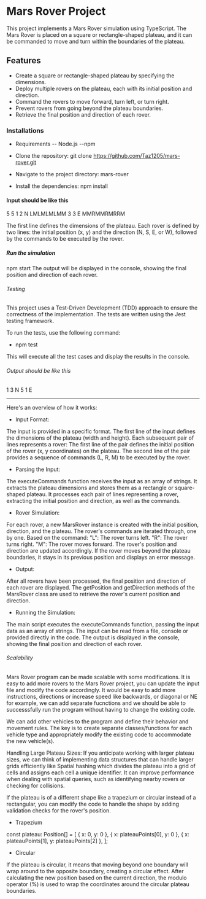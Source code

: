 # Mars Rover Project

This project implements a Mars Rover simulation using TypeScript. The Mars Rover is placed on a square or rectangle-shaped plateau, and it can be commanded to move and turn within the boundaries of the plateau.

## Features

- Create a square or rectangle-shaped plateau by specifying the dimensions.
- Deploy multiple rovers on the plateau, each with its initial position and direction.
- Command the rovers to move forward, turn left, or turn right.
- Prevent rovers from going beyond the plateau boundaries.
- Retrieve the final position and direction of each rover.

### Installations

- Requirements
   -- Node.js
   --npm

- Clone the repository:
git clone https://github.com/Taz1205/mars-rover.git
- Navigate to the project directory:
mars-rover
- Install the dependencies:
npm install

#### Input should be like this

5 5
1 2 N
LMLMLMLMM
3 3 E
MMRMMRMRRM

The first line defines the dimensions of the plateau. Each rover is defined by two lines: the initial position (x, y) and the direction (N, S, E, or W), followed by the commands to be executed by the rover.

##### Run the simulation

npm start
The output will be displayed in the console, showing the final position and direction of each rover.

###### Testing

This project uses a Test-Driven Development (TDD) approach to ensure the correctness of the implementation. The tests are written using the Jest testing framework.

To run the tests, use the following command:

- npm test

This will execute all the test cases and display the results in the console.

###### Output should be like this

1 3 N
5 1 E

-----------------------------------------------------------------------------
Here's an overview of how it works:

- Input Format:

The input is provided in a specific format.
The first line of the input defines the dimensions of the plateau (width and height).
Each subsequent pair of lines represents a rover:
The first line of the pair defines the initial position of the rover (x, y coordinates) on the plateau.
The second line of the pair provides a sequence of commands (L, R, M) to be executed by the rover.

- Parsing the Input:

The executeCommands function receives the input as an array of strings.
It extracts the plateau dimensions and stores them as a rectangle or square-shaped plateau.
It processes each pair of lines representing a rover, extracting the initial position and direction, as well as the commands.

- Rover Simulation:

For each rover, a new MarsRover instance is created with the initial position, direction, and the plateau.
The rover's commands are iterated through, one by one.
Based on the command:
"L": The rover turns left.
"R": The rover turns right.
"M": The rover moves forward.
The rover's position and direction are updated accordingly.
If the rover moves beyond the plateau boundaries, it stays in its previous position and displays an error message.

- Output:

After all rovers have been processed, the final position and direction of each rover are displayed.
The getPosition and getDirection methods of the MarsRover class are used to retrieve the rover's current position and direction.

- Running the Simulation:

The main script executes the executeCommands function, passing the input data as an array of strings.
The input can be read from a file, console or provided directly in the code.
The output is displayed in the console, showing the final position and direction of each rover.

###### Scalability

Mars Rover program can be made scalable with some modifications.
It is easy to add more rovers to the Mars Rover project, you can update the input file and modify the code accordingly.
It would be easy to add more instructions, directions or increase speed like backwards, or diagonal or NE for example, we can add separate fucnctions and we should be able to successsfully run the program without having to change the existing code.

We can add other vehicles to the program and define their behavior and movement rules. The key is to create separate classes/functions for each vehicle type and appropriately modify the existing code to accommodate the new vehicle(s).

Handling Large Plateau Sizes: If you anticipate working with larger plateau sizes, we can think of implementing data structures that can handle larger grids efficiently like Spatial hashing which divides the plateau into a grid of cells and assigns each cell a unique identifier. It can improve performance when dealing with spatial queries, such as identifying nearby rovers or checking for collisions.

If the plateau is of a different shape like a trapezium or circular instead of a rectangular, you can modify the code to handle the shape by adding validation checks for the rover's position.

- Trapezium

const plateau: Position[] = [
    { x: 0, y: 0 },
    { x: plateauPoints[0], y: 0 },
    { x: plateauPoints[1], y: plateauPoints[2] },
  ];

- Circular

If the plateau is circular, it means that moving beyond one boundary will wrap around to the opposite boundary, creating a circular effect. After calculating the new position based on the current direction, the modulo operator (%) is used to wrap the coordinates around the circular plateau boundaries.
